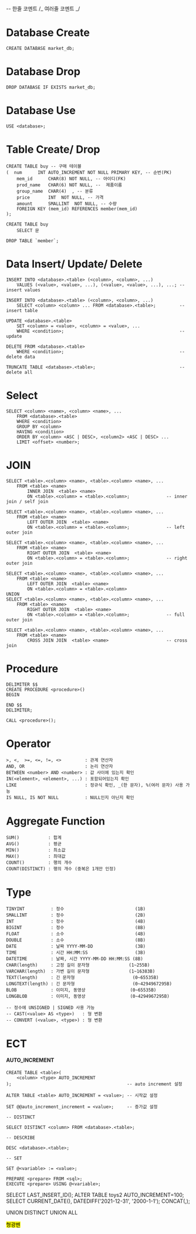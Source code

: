 -- 한줄 코멘트
/_
여러줄
코멘트
_/

# Database Create

    CREATE DATABASE market_db;

# Database Drop

    DROP DATABASE IF EXISTS market_db;

# Database Use

    USE <database>;

# Table Create/ Drop

    CREATE TABLE buy -- 구매 테이블
    (  num 		INT AUTO_INCREMENT NOT NULL PRIMARY KEY, -- 순번(PK)
        mem_id  	CHAR(8) NOT NULL, -- 아이디(FK)
        prod_name 	CHAR(6) NOT NULL, --  제품이름
        group_name 	CHAR(4)  , -- 분류
        price     	INT  NOT NULL, -- 가격
        amount    	SMALLINT  NOT NULL, -- 수량
        FOREIGN KEY (mem_id) REFERENCES member(mem_id)
    );

    CREATE TABLE buy
        SELECT 문

    DROP TABLE `member`;

# Data Insert/ Update/ Delete

    INSERT INTO <database>.<table> (<column>, <column>, ...)
        VALUES (<value>, <value>, ...), (<value>, <value>, ...), ...; -- insert values

    INSERT INTO <database>.<table> (<column>, <column>, ...)
        SELECT <column> <column> ... FROM <database>.<table>;         -- insert table

    UPDATE <database>.<table>
        SET <column> = <value>, <column> = <value>, ...
        WHERE <condition>;                                            -- update

    DELETE FROM <database>.<table>
        WHERE <condition>;                                            -- delete data

    TRUNCATE TABLE <database>.<table>;                                -- delete all

# Select

    SELECT <column> <name>, <column> <name>, ...
        FROM <database>.<table>
        WHERE <condition>
        GROUP BY <column>
        HAVING <condition>
        ORDER BY <column> <ASC | DESC>, <column2> <ASC | DESC> ...
        LIMIT <offset> <number>;

# JOIN

    SELECT <table>.<column> <name>, <table>.<column> <name>, ...
        FROM <table> <name>
            INNER JOIN  <table> <name>
            ON <table>.<column> = <table>.<column>;              -- inner join / self join

    SELECT <table>.<column> <name>, <table>.<column> <name>, ...
        FROM <table> <name>
            LEFT OUTER JOIN  <table> <name>
            ON <table>.<column> = <table>.<column>;              -- left outer join

    SELECT <table>.<column> <name>, <table>.<column> <name>, ...
        FROM <table> <name>
            RIGHT OUTER JOIN  <table> <name>
            ON <table>.<column> = <table>.<column>;              -- right outer join

    SELECT <table>.<column> <name>, <table>.<column> <name>, ...
        FROM <table> <name>
            LEFT OUTER JOIN  <table> <name>
            ON <table>.<column> = <table>.<column>
    UNION
    SELECT <table>.<column> <name>, <table>.<column> <name>, ...
        FROM <table> <name>
            RIGHT OUTER JOIN  <table> <name>
            ON <table>.<column> = <table>.<column>;              -- full outer join

    SELECT <table>.<column> <name>, <table>.<column> <name>, ...
        FROM <table> <name>
            CROSS JOIN JOIN  <table> <name>                      -- cross join

# Procedure

    DELIMITER $$
    CREATE PROCEDURE <procedure>()
    BEGIN

    END $$
    DELIMITER;

    CALL <procedure>();

# Operator

    >, <,  >=, <=, !=, <>         : 관계 연산자
    AND, OR                       : 논리 연산자
    BETWEEN <number> AND <number> : 값 사이에 있는지 확인
    IN(<element>, <element>, ...) : 포함되어있는지 확인
    LIKE                          : 정규식 확인, _(한 문자), %(여러 문자) 사용 가능
    IS NULL, IS NOT NULL          : NULL인지 아닌지 확인

# Aggregate Function

    SUM()           : 합계
    AVG()           : 평균
    MIN()           : 최소값
    MAX()           : 최대값
    COUNT()         : 행의 개수
    COUNT(DISTINCT) : 행의 개수 (중복은 1개만 인정)

# Type

    TINYINT          : 정수                           (1B)
    SMALLINT         : 정수                           (2B)
    INT              : 정수                           (4B)
    BIGINT           : 정수                           (8B)
    FLOAT            : 소수                           (4B)
    DOUBLE           : 소수                           (8B)
    DATE             : 날짜 YYYY-MM-DD                (3B)
    TIME             : 시간 HH:MM:SS                  (3B)
    DATETIME         : 날짜, 시간 YYYY-MM-DD HH:MM:SS (8B)
    CHAR(length)     : 고정 길이 문자형               (1~255B)
    VARCHAR(length)  : 가변 길이 문자형               (1~16383B)
    TEXT(length)     : 긴 문자형                      (0~65535B)
    LONGTEXT(length) : 긴 문자형                      (0~4294967295B)
    BLOB             : 이미지, 동영상                 (0~65535B)
    LONGBLOB         : 이미지, 동영상                 (0~4294967295B)

    -- 정수에 UNSIGNED | SIGNED 사용 가능
    -- CAST(<value> AS <type>)   : 형 변환
    -- CONVERT (<value>, <type>) : 형 변환

# ECT

#### AUTO_INCREMENT

    CREATE TABLE <table>(
        <column> <type> AUTO_INCREMENT
    );                                            -- auto increment 설정

    ALTER TABLE <table> AUTO_INCREMENT = <value>; -- 시작값 설정

    SET @@auto_increment_increment = <value>;     -- 증가값 설정

    -- DISTINCT

    SELECT DISTINCT <column> FROM <database>.<table>;

    -- DESCRIBE

    DESC <database>.<table>;

    -- SET

    SET @<variable> := <value>;

    PREPARE <prepare> FROM <sql>;
    EXECUTE <prepare> USING @<variable>;

SELECT LAST_INSERT_ID();
ALTER TABLE toys2 AUTO_INCREMENT=100;
SELECT CURRENT_DATE(), DATEDIFF('2021-12-31', '2000-1-1');
CONCAT(,);

UNION DISTINCT
UNION ALL

<mark>형광펜</mark>
